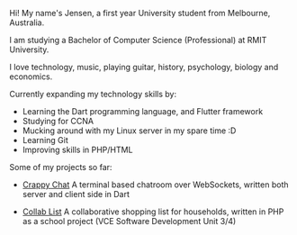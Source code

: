 Hi! My name's Jensen, a first year University student from Melbourne, Australia.

I am studying a Bachelor of Computer Science (Professional) at RMIT University.

I love technology, music, playing guitar, history, psychology, biology and economics.

Currently expanding my technology skills by:
- Learning the Dart programming language, and Flutter framework
- Studying for CCNA
- Mucking around with my Linux server in my spare time :D
- Learning Git
- Improving skills in PHP/HTML




Some of my projects so far:

- [Crappy Chat](https://github.com/jensen-lloyd/crappy_chat)
    A terminal based chatroom over WebSockets, written both server and client side in Dart

- [Collab List](http://thetechclicks.com:80)
    A collaborative shopping list for households, written in PHP as a school project (VCE Software Development Unit 3/4)
